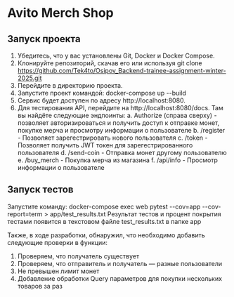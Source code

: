 # Avito Merch Shop

## Запуск проекта
1. Убедитесь, что у вас установлены Git, Docker и Docker Compose.
2. Клонируйте репозиторий, скачав его или используя git clone https://github.com/Tek4to/Osipov_Backend-trainee-assignment-winter-2025.git
3. Перейдите в директорию проекта.
4. Запустите проект командой:
docker-compose up --build
5. Сервис будет доступен по адресу http://localhost:8080.
6. Для тестирования API, перейдите на http://localhost:8080/docs. Там вы найдёте следующие эндпоинты:
    a. Authorize (справа сверху) - позволяет авторизироваться и получить доступ к отправке монет, покупке мерча и просмотру информации о пользователе
    b. /register - Позволяет зарегестрировать нового пользователя
    c. /token - Позволяет получить JWT токен для зарегестрированного пользователя
    d. /send-coin - Отправка монет другому пользователю
    e. /buy_merch - Покупка мерча из магазина
    f. /api/info - Просмотр информации о пользователе


## Запуск тестов

Запустите команду:
docker-compose exec web pytest --cov=app --cov-report=term > app/test_results.txt
Результат тестов и процент покрытия тестами появится в текстовом файле test_results.txt в папке app

Также, в ходе разработки, обнаружил, что необходимо добавить следующие проверки в функции:
1. Проверяем, что получатель существует
2. Проверяем, что отправитель и получатель — разные пользователи
3. Не превышен лимит монет
4. Добавление обработки Query параметров для покупки нескольких товаров за раз